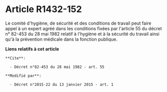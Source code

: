 # Article R1432-152

Le comité d'hygiène, de sécurité et des conditions de travail peut faire appel à un expert agréé dans les conditions fixées
par l'article 55 du décret n° 82-453 du 28 mai 1982 relatif à l'hygiène et à la sécurité du travail ainsi qu'à la prévention
médicale dans la fonction publique.

**Liens relatifs à cet article**

	**Cite**:

	  - Décret n°82-453 du 28 mai 1982 - art. 55

	**Modifié par**:

	  - Décret n°2015-22 du 13 janvier 2015 - art. 1
